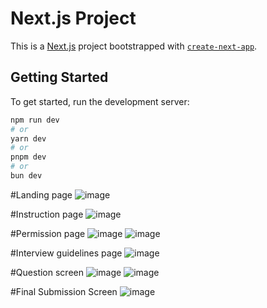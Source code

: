 # Next.js Project

This is a [Next.js](https://nextjs.org) project bootstrapped with [`create-next-app`](https://nextjs.org/docs/app/api-reference/cli/create-next-app).

## Getting Started

To get started, run the development server:

```bash
npm run dev
# or
yarn dev
# or
pnpm dev
# or
bun dev
```

#Landing page
![image](https://github.com/user-attachments/assets/7b0a519e-ce01-45ac-9576-2c613d57b289)

#Instruction page
![image](https://github.com/user-attachments/assets/681b3b9b-85d7-4fc9-b9ce-17b816d87577)

#Permission page
![image](https://github.com/user-attachments/assets/6468a467-8796-48d3-a110-ea6339c2813f)
![image](https://github.com/user-attachments/assets/44b0dedb-63bc-42e8-8ecb-047d21529c3a)

#Interview guidelines page
![image](https://github.com/user-attachments/assets/386309ed-db04-4b31-8d2b-6b0bc03287c9)

#Question screen
![image](https://github.com/user-attachments/assets/7fec8d6f-d5fd-4d0f-a977-895e4bc8d90f)
![image](https://github.com/user-attachments/assets/8c4eb651-74b7-4bd8-bfaa-64a83912f616)

#Final Submission Screen
![image](https://github.com/user-attachments/assets/ca7c4faa-4a18-41fa-a430-3c84bf12d60f)








